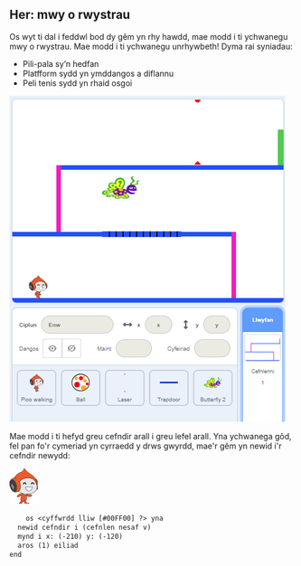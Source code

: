 ## Her: mwy o rwystrau

Os wyt ti dal i feddwl bod dy gêm yn rhy hawdd, mae modd i ti ychwanegu mwy o rwystrau. Mae modd i ti ychwanegu unrhywbeth! Dyma rai syniadau:

+ Pili-pala sy’n hedfan
+ Platfform sydd yn ymddangos a diflannu
+ Peli tenis sydd yn rhaid osgoi

![sgrinlun](images/dodge-obstacles.png)

Mae modd i ti hefyd greu cefndir arall i greu lefel arall. Yna ychwanega gôd, fel pan fo'r cymeriad yn cyrraedd y drws gwyrdd, mae'r gêm yn newid i'r cefndir newydd:

![corlun cerdded pico](images/pico_walking_sprite.png)

```blocks3
    os <cyffwrdd lliw [#00FF00] ?> yna 
  newid cefndir i (cefnlen nesaf v)
  mynd i x: (-210) y: (-120)
  aros (1) eiliad
end
```